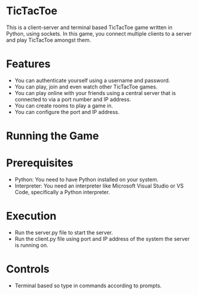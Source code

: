 # TicTacToe
This is a client-server and terminal based TicTacToe game written in Python, using sockets. In this game, you connect multiple clients to a server and play TicTacToe amongst them.

# Features

- You can authenticate yourself using a username and password.
- You can play, join and even watch other TicTacToe games.
- You can play online with your friends using a central server that is connected to via a port number and IP address.
- You can create rooms to play a game in.
- You can configure the port and IP address.

# Running the Game

# Prerequisites
- Python: You need to have Python installed on your system.
- Interpreter: You need an interpreter like Microsoft Visual Studio or VS Code, specifically a Python interpreter.

# Execution
- Run the server.py file to start the server.
- Run the client.py file using port and IP address of the system the server is running on.

# Controls
- Terminal based so type in commands according to prompts.
